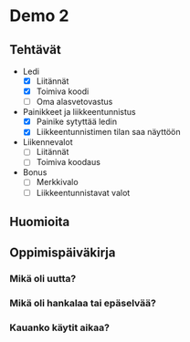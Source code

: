 # Demo 2

## Tehtävät

- Ledi
  - [X] Liitännät
  - [X] Toimiva koodi
  - [ ] Oma alasvetovastus
- Painikkeet ja liikkeentunnistus
  - [X] Painike sytyttää ledin
  - [X] Liikkeentunnistimen tilan saa näyttöön
- Liikennevalot
  - [ ] Liitännät
  - [ ] Toimiva koodaus
- Bonus
  - [ ] Merkkivalo
  - [ ] Liikkeentunnistavat valot

## Huomioita

## Oppimispäiväkirja

### Mikä oli uutta?

### Mikä oli hankalaa tai epäselvää?

### Kauanko käytit aikaa?
